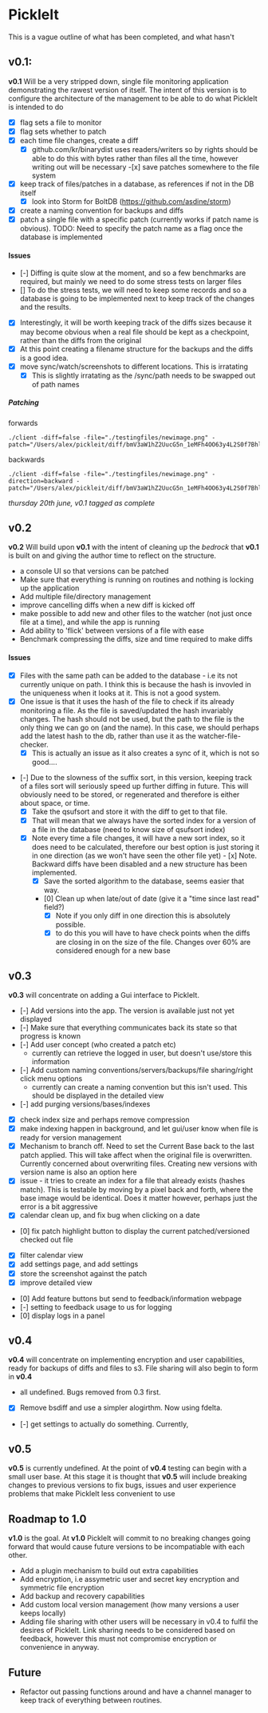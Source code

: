 # PickleIt

This is a vague outline of what has been completed, and what hasn't 

## v0.1:

**v0.1** Will be a very stripped down, single file monitoring application demonstrating the rawest version of itself. The intent of this version is to configure the architecture of the management to be able to do what PickleIt is intended to do

- [x] flag sets a file to monitor
- [x] flag sets whether to patch
- [x] each time file changes, create a diff
  - [x] github.com/kr/binarydist uses readers/writers so by rights should be able to do this
        with bytes rather than files all the time, however writing out will be necessary -[x] save patches somewhere to the file system
- [x] keep track of files/patches in a database, as references if not in the DB itself
  - [x] look into Storm for BoltDB (https://github.com/asdine/storm)
- [x] create a naming convention for backups and diffs
- [x] patch a single file with a specific patch (currently works if patch name is obvious). TODO: Need to specify the patch name as a flag once the database is implemented

#### Issues

- [-] Diffing is quite slow at the moment, and so a few benchmarks are required, but mainly we need to do some stress tests on larger files
- [] To do the stress tests, we will need to keep some records and so a database is going to be implemented next to keep track of
  the changes and the results.
- [x] Interestingly, it will be worth keeping track of the diffs sizes because it may become obvious when a real file should be kept as a checkpoint, rather than the diffs from the original
- [x] At this point creating a filename structure for the backups and the diffs is a good idea.
- [x] move sync/watch/screenshots to different locations. This is irratating
  - [x] This is slightly irratating as the /sync/path needs to be swapped out of path names

##### Patching

forwards

```
./client -diff=false -file="./testingfiles/newimage.png" -patch="/Users/alex/pickleit/diff/bmV3aW1hZ2UucG5n_1eMFh4OO63y4L2S0f7BhlQ==_1561024469_newimage.png_1561024519_forward_diff.bin"
```

backwards

```
./client -diff=false -file="./testingfiles/newimage.png" -direction=backward -patch="/Users/alex/pickleit/diff/bmV3aW1hZ2UucG5n_1eMFh4OO63y4L2S0f7BhlQ==_1561024469_newimage.png_1561024519_backward_diff.bin"
```

_thursday 20th june, v0.1 tagged as complete_

## v0.2

**v0.2** Will build upon **v0.1** with the intent of cleaning up the _bedrock_ that **v0.1** is built on and giving the author time to reflect on the structure.

- a console UI so that versions can be patched
- Make sure that everything is running on routines and nothing is locking up the application
- Add multiple file/directory management
- improve cancelling diffs when a new diff is kicked off
- make possible to add new and other files to the watcher (not just once file at a time), and while the app is running
- Add ability to 'flick' between versions of a file with ease
- Benchmark compressing the diffs, size and time required to make diffs

#### Issues

- [x] Files with the same path can be added to the database - i.e its not currently unique on path. I think this is because the hash is invovled in the uniqueness when it looks at it. This is not a good system.
- [x] One issue is that it uses the hash of the file to check if its already monitoring a file. As the file is saved/updated the hash invariably changes. The hash should not be used, but the path to the file is the only thing we can go on (and the name). In this case, we should perhaps add the latest hash to the db, rather than use it as the watcher-file-checker.
  - [x] This is actually an issue as it also creates a sync of it, which is not so good....
- [-] Due to the slowness of the suffix sort, in this version, keeping track of a files sort will seriously speed up further diffing in future. This will obviously need to be stored, or regenerated and therefore is either about space, or time.
  - [x] Take the qsufsort and store it with the diff to get to that file.
  - [x] That will mean that we always have the sorted index for a version of a file in the database (need to know size of qsufsort index)
  - [x] Note every time a file changes, it will have a new sort index, so it does need to be calculated, therefore our best option is just storing it in one direction (as we won't have seen the other file yet) - [x] Note. Backward diffs have been disabled and a new structure has been implemented.
    - [x] Save the sorted algorithm to the database, seems easier that way.
    - [0] Clean up when late/out of date (give it a "time since last read" field?)
      - [x] Note if you only diff in one direction this is absolutely possible.
      - [x] to do this you will have to have check points when the diffs are closing in on the size of the file. Changes over 60% are considered enough for a new base

## v0.3

**v0.3** will concentrate on adding a Gui interface to PickleIt.

- [-] Add versions into the app. The version is available just not yet displayed
- [-] Make sure that everything communicates back its state so that progress is known
- [-] Add user concept (who created a patch etc)
  - currently can retrieve the logged in user, but doesn't use/store this information
- [-] Add custom naming conventions/servers/backups/file sharing/right click menu options
  - currently can create a naming convention but this isn't used. This should be displayed in the detailed view
- [-] add purging versions/bases/indexes
- [x] check index size and perhaps remove compression
- [x] make indexing happen in background, and let gui/user know when file is ready for version management
- [x] Mechanism to branch off. Need to set the Current Base back to the last patch applied. This will take affect when the original file is overwritten. Currently concerned about overwriting files. Creating new versions with version name is also an option here
- [x] issue - it tries to create an index for a file that already exists (hashes match). This is testable by moving by a pixel back and forth, where the base image would be identical. Does it matter however, perhaps just the error is a bit aggressive
- [x] calendar clean up, and fix bug when clicking on a date
- [0] fix patch highlight button to display the current patched/versioned checked out file
- [x] filter calendar view
- [x] add settings page, and add settings
- [x] store the screenshot against the patch
- [x] improve detailed view 
- [0] Add feature buttons but send to feedback/information webpage
- [-] setting to feedback usage to us for logging
- [0] display logs in a panel


## v0.4

**v0.4** will concentrate on implementing encryption and user capabilities, ready for backups of diffs and files to s3. File sharing will also begin to form in **v0.4**

- all undefined. Bugs removed from 0.3 first.

- [x] Remove bsdiff and use a simpler alogirthm. Now using fdelta.
- [-] get settings to actually do something. Currently, 

## v0.5

**v0.5** is currently undefined. At the point of **v0.4** testing can begin with a small user base. At this stage it is thought that **v0.5** will include breaking changes to previous versions to fix bugs, issues and user experience problems that make PickleIt less convenient to use

## Roadmap to 1.0

**v1.0** is the goal. At **v1.0** PickleIt will commit to no breaking changes going forward that would cause future versions to be incompatiable with each other.

- Add a plugin mechanism to build out extra capabilities
- Add encryption, i.e assymetric user and secret key encryption and symmetric file encryption
- Add backup and recovery capabilities
- Add custom local version management (how many versions a user keeps locally)
- Adding file sharing with other users will be necessary in v0.4 to fulfil the desires of PickleIt. Link sharing needs to be considered based on feedback, however this must not compromise encryption or convenience in anyway.

## Future

- Refactor out passing functions around and have a channel manager to keep track of everything between routines.
